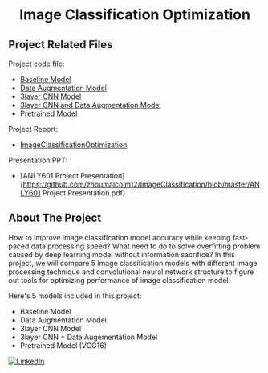 <!-- ## Image Classification Optimization-->
  <h1 align="center">Image Classification Optimization</h1>

<!-- Files-->
## Project Related Files
Project code file:
* [Baseline Model](https://github.com/zhoumalcolm12/ImageClassification/blob/master/ANLY601Project-Baseline.ipynb)
* [Data Augmentation Model](https://github.com/zhoumalcolm12/ImageClassification/blob/master/ANLY601Project-Augmentation.ipynb)
* [3layer CNN Model](https://github.com/zhoumalcolm12/ImageClassification/blob/master/ANLY601Project-3layerCNN.ipynb)
* [3layer CNN and Data Augmentation Model](https://github.com/zhoumalcolm12/ImageClassification/blob/master/ANLY601Project-Augmentation-3layer.ipynb)
* [Pretrained Model](https://github.com/zhoumalcolm12/ImageClassification/blob/master/ANLY601Project-Pretrained.ipynb)

Project Report:
* [ImageClassificationOptimization](https://github.com/zhoumalcolm12/ImageClassification/blob/master/ImageClassificationOptimization.pdf)

Presentation PPT:
* [ANLY601 Project Presentation](https://github.com/zhoumalcolm12/ImageClassification/blob/master/ANLY601 Project Presentation.pdf)

<!-- ABOUT THE PROJECT -->
## About The Project

<!-- [![Product Name Screen Shot][product-screenshot]](https://example.com) -->

How to improve image classification model accuracy while keeping fast-paced data processing speed? What need to do to solve overfitting problem caused by deep learning model without information sacrifice? In this project, we will compare 5 image classification models with different image processing technique and convolutional neural network structure to figure out tools for optimizing performance of image classification model.

Here's 5 models included in this project:
* Baseline Model
* Data Augmentation Model
* 3layer CNN Model
* 3layer CNN + Data Augementation Model
* Pretrained Model (VGG16)


[![LinkedIn][linkedin-shield]][linkedin-url]


[linkedin-shield]: https://img.shields.io/badge/-LinkedIn-black.svg?style=flat-square&logo=linkedin&colorB=555
[linkedin-url]: https://www.linkedin.com/in/mengzhi-zhou-5a717aa2/
